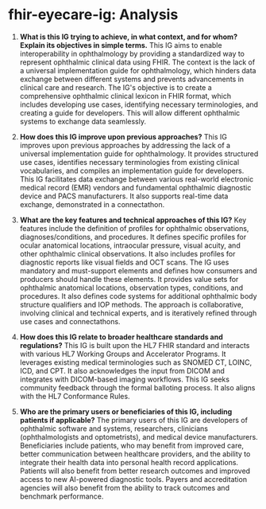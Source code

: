 # fhir-eyecare-ig: Analysis

1. **What is this IG trying to achieve, in what context, and for whom? Explain its objectives in simple terms.**
   This IG aims to enable interoperability in ophthalmology by providing a standardized way to represent ophthalmic clinical data using FHIR. The context is the lack of a universal implementation guide for ophthalmology, which hinders data exchange between different systems and prevents advancements in clinical care and research. The IG's objective is to create a comprehensive ophthalmic clinical lexicon in FHIR format, which includes developing use cases, identifying necessary terminologies, and creating a guide for developers. This will allow different ophthalmic systems to exchange data seamlessly.

2. **How does this IG improve upon previous approaches?**
   This IG improves upon previous approaches by addressing the lack of a universal implementation guide for ophthalmology. It provides structured use cases, identifies necessary terminologies from existing clinical vocabularies, and compiles an implementation guide for developers. This IG facilitates data exchange between various real-world electronic medical record (EMR) vendors and fundamental ophthalmic diagnostic device and PACS manufacturers. It also supports real-time data exchange, demonstrated in a connectathon.

3. **What are the key features and technical approaches of this IG?**
   Key features include the definition of profiles for ophthalmic observations, diagnoses/conditions, and procedures. It defines specific profiles for ocular anatomical locations, intraocular pressure, visual acuity, and other ophthalmic clinical observations. It also includes profiles for diagnostic reports like visual fields and OCT scans. The IG uses mandatory and must-support elements and defines how consumers and producers should handle these elements. It provides value sets for ophthalmic anatomical locations, observation types, conditions, and procedures. It also defines code systems for additional ophthalmic body structure qualifiers and IOP methods. The approach is collaborative, involving clinical and technical experts, and is iteratively refined through use cases and connectathons.

4. **How does this IG relate to broader healthcare standards and regulations?**
   This IG is built upon the HL7 FHIR standard and interacts with various HL7 Working Groups and Accelerator Programs. It leverages existing medical terminologies such as SNOMED CT, LOINC, ICD, and CPT. It also acknowledges the input from DICOM and integrates with DICOM-based imaging workflows. This IG seeks community feedback through the formal balloting process. It also aligns with the HL7 Conformance Rules.

5. **Who are the primary users or beneficiaries of this IG, including patients if applicable?**
   The primary users of this IG are developers of ophthalmic software and systems, researchers, clinicians (ophthalmologists and optometrists), and medical device manufacturers. Beneficiaries include patients, who may benefit from improved care, better communication between healthcare providers, and the ability to integrate their health data into personal health record applications. Patients will also benefit from better research outcomes and improved access to new AI-powered diagnostic tools. Payers and accreditation agencies will also benefit from the ability to track outcomes and benchmark performance.
